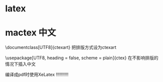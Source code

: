 # latex

# mactex 中文
\documentclass[UTF8]{ctexart}
把排版方式设为ctexart

\usepackage[UTF8, heading = false, scheme = plain]{ctex}
在不影响排版的情况下插入中文

编译成pdf时使用XeLatex  !!!!!!!!!!
